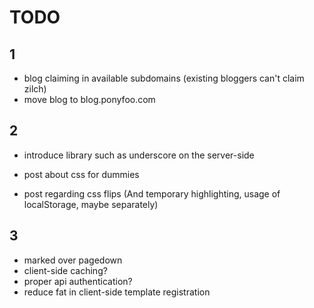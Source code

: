 TODO
=======

1
-------

- blog claiming in available subdomains (existing bloggers can't claim zilch)
- move blog to blog.ponyfoo.com



2
-------

- introduce library such as underscore on the server-side

- post about css for dummies
- post regarding css flips (And temporary highlighting, usage of localStorage, maybe separately)



3
-------

- marked over pagedown
- client-side caching?
- proper api authentication?
- reduce fat in client-side template registration